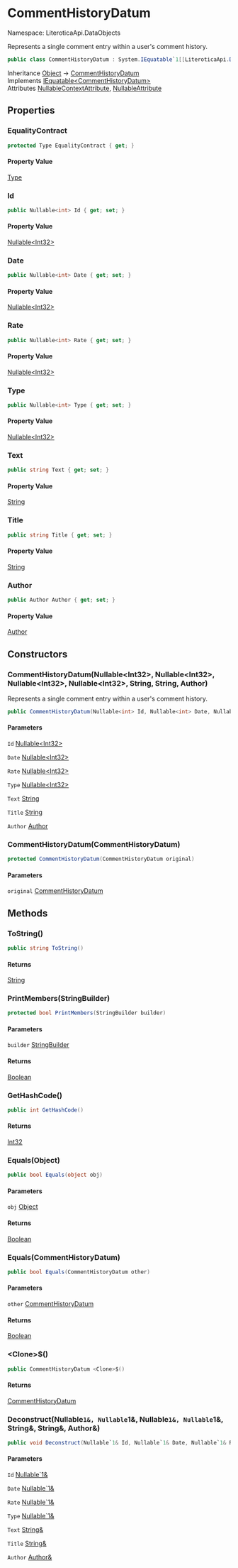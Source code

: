 # CommentHistoryDatum

Namespace: LiteroticaApi.DataObjects

Represents a single comment entry within a user's comment history.

```csharp
public class CommentHistoryDatum : System.IEquatable`1[[LiteroticaApi.DataObjects.CommentHistoryDatum, LiteroticaApi, Version=1.0.0.0, Culture=neutral, PublicKeyToken=null]]
```

Inheritance [Object](https://docs.microsoft.com/en-us/dotnet/api/system.object) → [CommentHistoryDatum](./literoticaapi/dataobjects/commenthistorydatum.md)<br>
Implements [IEquatable&lt;CommentHistoryDatum&gt;](https://docs.microsoft.com/en-us/dotnet/api/system.iequatable-1)<br>
Attributes [NullableContextAttribute](./system/runtime/compilerservices/nullablecontextattribute.md), [NullableAttribute](./system/runtime/compilerservices/nullableattribute.md)

## Properties

### **EqualityContract**

```csharp
protected Type EqualityContract { get; }
```

#### Property Value

[Type](https://docs.microsoft.com/en-us/dotnet/api/system.type)<br>

### **Id**

```csharp
public Nullable<int> Id { get; set; }
```

#### Property Value

[Nullable&lt;Int32&gt;](https://docs.microsoft.com/en-us/dotnet/api/system.nullable-1)<br>

### **Date**

```csharp
public Nullable<int> Date { get; set; }
```

#### Property Value

[Nullable&lt;Int32&gt;](https://docs.microsoft.com/en-us/dotnet/api/system.nullable-1)<br>

### **Rate**

```csharp
public Nullable<int> Rate { get; set; }
```

#### Property Value

[Nullable&lt;Int32&gt;](https://docs.microsoft.com/en-us/dotnet/api/system.nullable-1)<br>

### **Type**

```csharp
public Nullable<int> Type { get; set; }
```

#### Property Value

[Nullable&lt;Int32&gt;](https://docs.microsoft.com/en-us/dotnet/api/system.nullable-1)<br>

### **Text**

```csharp
public string Text { get; set; }
```

#### Property Value

[String](https://docs.microsoft.com/en-us/dotnet/api/system.string)<br>

### **Title**

```csharp
public string Title { get; set; }
```

#### Property Value

[String](https://docs.microsoft.com/en-us/dotnet/api/system.string)<br>

### **Author**

```csharp
public Author Author { get; set; }
```

#### Property Value

[Author](./literoticaapi/dataobjects/author.md)<br>

## Constructors

### **CommentHistoryDatum(Nullable&lt;Int32&gt;, Nullable&lt;Int32&gt;, Nullable&lt;Int32&gt;, Nullable&lt;Int32&gt;, String, String, Author)**

Represents a single comment entry within a user's comment history.

```csharp
public CommentHistoryDatum(Nullable<int> Id, Nullable<int> Date, Nullable<int> Rate, Nullable<int> Type, string Text, string Title, Author Author)
```

#### Parameters

`Id` [Nullable&lt;Int32&gt;](https://docs.microsoft.com/en-us/dotnet/api/system.nullable-1)<br>

`Date` [Nullable&lt;Int32&gt;](https://docs.microsoft.com/en-us/dotnet/api/system.nullable-1)<br>

`Rate` [Nullable&lt;Int32&gt;](https://docs.microsoft.com/en-us/dotnet/api/system.nullable-1)<br>

`Type` [Nullable&lt;Int32&gt;](https://docs.microsoft.com/en-us/dotnet/api/system.nullable-1)<br>

`Text` [String](https://docs.microsoft.com/en-us/dotnet/api/system.string)<br>

`Title` [String](https://docs.microsoft.com/en-us/dotnet/api/system.string)<br>

`Author` [Author](./literoticaapi/dataobjects/author.md)<br>

### **CommentHistoryDatum(CommentHistoryDatum)**

```csharp
protected CommentHistoryDatum(CommentHistoryDatum original)
```

#### Parameters

`original` [CommentHistoryDatum](./literoticaapi/dataobjects/commenthistorydatum.md)<br>

## Methods

### **ToString()**

```csharp
public string ToString()
```

#### Returns

[String](https://docs.microsoft.com/en-us/dotnet/api/system.string)<br>

### **PrintMembers(StringBuilder)**

```csharp
protected bool PrintMembers(StringBuilder builder)
```

#### Parameters

`builder` [StringBuilder](https://docs.microsoft.com/en-us/dotnet/api/system.text.stringbuilder)<br>

#### Returns

[Boolean](https://docs.microsoft.com/en-us/dotnet/api/system.boolean)<br>

### **GetHashCode()**

```csharp
public int GetHashCode()
```

#### Returns

[Int32](https://docs.microsoft.com/en-us/dotnet/api/system.int32)<br>

### **Equals(Object)**

```csharp
public bool Equals(object obj)
```

#### Parameters

`obj` [Object](https://docs.microsoft.com/en-us/dotnet/api/system.object)<br>

#### Returns

[Boolean](https://docs.microsoft.com/en-us/dotnet/api/system.boolean)<br>

### **Equals(CommentHistoryDatum)**

```csharp
public bool Equals(CommentHistoryDatum other)
```

#### Parameters

`other` [CommentHistoryDatum](./literoticaapi/dataobjects/commenthistorydatum.md)<br>

#### Returns

[Boolean](https://docs.microsoft.com/en-us/dotnet/api/system.boolean)<br>

### **&lt;Clone&gt;$()**

```csharp
public CommentHistoryDatum <Clone>$()
```

#### Returns

[CommentHistoryDatum](./literoticaapi/dataobjects/commenthistorydatum.md)<br>

### **Deconstruct(Nullable`1&, Nullable`1&, Nullable`1&, Nullable`1&, String&, String&, Author&)**

```csharp
public void Deconstruct(Nullable`1& Id, Nullable`1& Date, Nullable`1& Rate, Nullable`1& Type, String& Text, String& Title, Author& Author)
```

#### Parameters

`Id` [Nullable`1&](https://docs.microsoft.com/en-us/dotnet/api/system.nullable-1&)<br>

`Date` [Nullable`1&](https://docs.microsoft.com/en-us/dotnet/api/system.nullable-1&)<br>

`Rate` [Nullable`1&](https://docs.microsoft.com/en-us/dotnet/api/system.nullable-1&)<br>

`Type` [Nullable`1&](https://docs.microsoft.com/en-us/dotnet/api/system.nullable-1&)<br>

`Text` [String&](https://docs.microsoft.com/en-us/dotnet/api/system.string&)<br>

`Title` [String&](https://docs.microsoft.com/en-us/dotnet/api/system.string&)<br>

`Author` [Author&](./literoticaapi/dataobjects/author&.md)<br>
